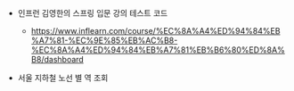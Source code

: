 - 인프런 김영한의 스프링 입문 강의 테스트 코드
  - https://www.inflearn.com/course/%EC%8A%A4%ED%94%84%EB%A7%81-%EC%9E%85%EB%AC%B8-%EC%8A%A4%ED%94%84%EB%A7%81%EB%B6%80%ED%8A%B8/dashboard

- 서울 지하철 노선 별 역 조회
